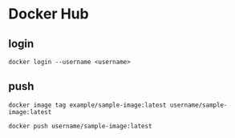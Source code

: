 # Docker Hub

## login

`docker login --username <username>`

## push

`docker image tag example/sample-image:latest username/sample-image:latest`

`docker push username/sample-image:latest`
